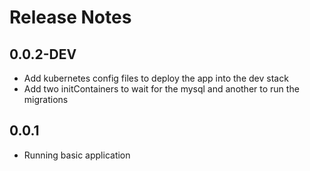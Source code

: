 # Release Notes



## 0.0.2-DEV

- Add kubernetes config files to deploy the app into the dev stack
- Add two initContainers to wait for the mysql and another to run the migrations


## 0.0.1

- Running basic application
